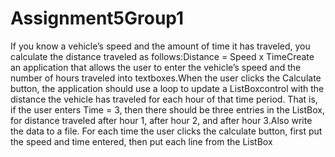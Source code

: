 # Assignment5Group1

If you know a vehicle’s speed and the amount of time it has traveled, you calculate the distance traveled as follows:Distance = Speed x TimeCreate an application that allows the user to enter the vehicle’s speed and the number of hours traveled into textboxes.When the user clicks the Calculate button, the application should use a loop to update a ListBoxcontrol with the distance the vehicle has traveled for each hour of that time period. That is, if the user enters Time = 3, then there should be three entries in the ListBox, for distance traveled after hour 1, after hour 2, and after hour 3.Also write the data to a file. For each time the user clicks the calculate button, first put the speed and time entered, then put each line from the ListBox
